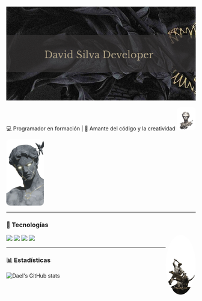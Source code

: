 



<p align="center">
  <img src="images/David Silva Developer (2).png" alt="Banner" style="width:100%; height:250px; object-fit:cover;" />
</p>

 
💻 Programador en formación | 🚀 Amante del código y la creatividad    <img src="images/banergafasV-Photoroom.png" width="50PX" style="border-radius:10px;" />

<p align="left">
  <img src="images/david_cabezajpg-Photoroom.png" width="100" style="border-radius:10px;" />
</p>



---

### 🚀 Tecnologías
<p align="left">
  <img src="https://cdn.jsdelivr.net/gh/devicons/devicon/icons/python/python-original.svg" width="40"/>
  <img src="https://cdn.jsdelivr.net/gh/devicons/devicon/icons/html5/html5-original.svg" width="40"/>
  <img src="https://cdn.jsdelivr.net/gh/devicons/devicon/icons/css3/css3-original.svg" width="40"/>
  <img src="https://cdn.jsdelivr.net/gh/devicons/devicon/icons/javascript/javascript-original.svg" width="40"/>
  <img src="images/MUERTEMEDUSA-Photoroom.png" width="80px" style="border-radius:50%;" align="right" />
</p>

---

### 📊 Estadísticas
![Dael's GitHub stats](https://github-readme-stats.vercel.app/api?username=DaelSantos&show_icons=true&theme=radical)

